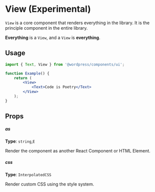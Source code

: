 # View (Experimental)

`View` is a core component that renders everything in the library. It is the principle component in the entire library.

**Everything** is a `View`, and a `View` is **everything**.

## Usage

```jsx
import { Text, View } from '@wordpress/components/ui';

function Example() {
	return (
		<View>
			<Text>Code is Poetry</Text>
		</View>
	);
}
```

## Props

##### as

**Type**: `string`,`E`

Render the component as another React Component or HTML Element.

##### css

**Type**: `InterpolatedCSS`

Render custom CSS using the style system.
